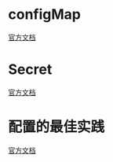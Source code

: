 # configMap
[官方文档](https://kubernetes.io/zh/docs/concepts/configuration/configmap/)

# Secret
[官方文档](https://kubernetes.io/zh/docs/concepts/configuration/secret/)

# 配置的最佳实践
[官方文档](https://kubernetes.io/zh/docs/concepts/configuration/overview/)